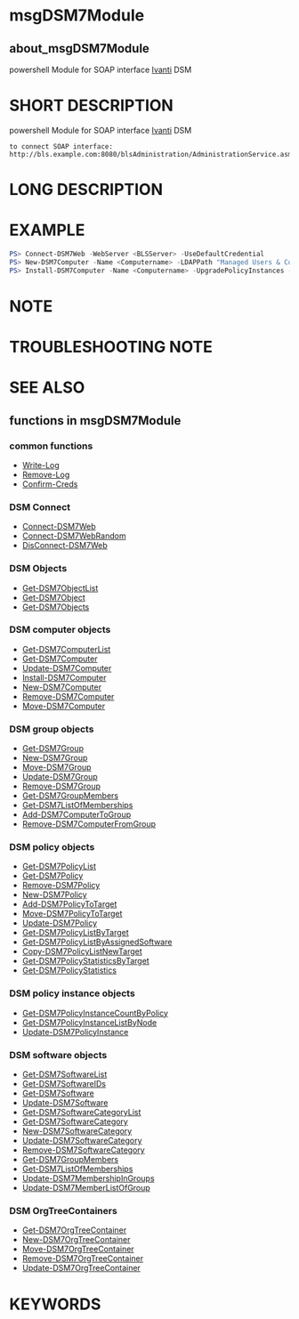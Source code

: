 ﻿# msgDSM7Module

## about_msgDSM7Module

powershell Module for SOAP interface [Ivanti](https://www.ivanti.com) DSM

# SHORT DESCRIPTION

powershell Module for SOAP interface [Ivanti](https://www.ivanti.com) DSM
```text
to connect SOAP interface:
http://bls.example.com:8080/blsAdministration/AdministrationService.asmx
```

# LONG DESCRIPTION

# EXAMPLE

```powershell
PS> Connect-DSM7Web -WebServer <BLSServer> -UseDefaultCredential
PS> New-DSM7Computer -Name <Computername> -LDAPPath "Managed Users & Computers/OU1/OU2" -InitialMACAddress "0123456789Ac" -Values @("Computer.ComputerType=Server:String","Description=Test123","CustomInventory.Patchlink=1")
PS> Install-DSM7Computer -Name <Computername> -UpgradePolicyInstances -RecalculateInstallationOrder -UpdatePolicyInstancesActive
```

# NOTE

# TROUBLESHOOTING NOTE

# SEE ALSO

## functions in msgDSM7Module

### common functions

* [Write-Log](Write-Log.md)
* [Remove-Log](Remove-Log.md)
* [Confirm-Creds](Confirm-Creds.md)

### DSM Connect

* [Connect-DSM7Web](Connect-DSM7Web.md)
* [Connect-DSM7WebRandom](Connect-DSM7WebRandom.md)
* [DisConnect-DSM7Web](DisConnect-DSM7Web.md)

### DSM Objects

* [Get-DSM7ObjectList](Get-DSM7ObjectList.md)
* [Get-DSM7Object](Get-DSM7Object.md)
* [Get-DSM7Objects](Get-DSM7Objects.md)

### DSM computer objects

* [Get-DSM7ComputerList](Get-DSM7ComputerList.md)
* [Get-DSM7Computer](Get-DSM7Computer.md)
* [Update-DSM7Computer](Update-DSM7Computer.md)
* [Install-DSM7Computer](Install-DSM7Computer.md)
* [New-DSM7Computer](New-DSM7Computer.md)
* [Remove-DSM7Computer](Remove-DSM7Computer.md)
* [Move-DSM7Computer](Move-DSM7Computer.md)

### DSM group objects

* [Get-DSM7Group](Get-DSM7Group.md)
* [New-DSM7Group](New-DSM7Group.md)
* [Move-DSM7Group](Move-DSM7Group.md)
* [Update-DSM7Group](Update-DSM7Group.md)
* [Remove-DSM7Group](Remove-DSM7Group.md)
* [Get-DSM7GroupMembers](Get-DSM7GroupMembers.md)
* [Get-DSM7ListOfMemberships](Get-DSM7ListOfMemberships.md)
* [Add-DSM7ComputerToGroup](Add-DSM7ComputerToGroup.md)
* [Remove-DSM7ComputerFromGroup](Remove-DSM7ComputerFromGroup.md) 

### DSM policy objects

* [Get-DSM7PolicyList](Get-DSM7PolicyList.md)
* [Get-DSM7Policy](Get-DSM7Policy.md)
* [Remove-DSM7Policy](Remove-DSM7Policy.md)
* [New-DSM7Policy](New-DSM7Policy.md)
* [Add-DSM7PolicyToTarget](Add-DSM7PolicyToTarget.md)
* [Move-DSM7PolicyToTarget](Move-DSM7PolicyToTarget.md)
* [Update-DSM7Policy](Update-DSM7Policy.md)
* [Get-DSM7PolicyListByTarget](Get-DSM7PolicyListByTarget.md)
* [Get-DSM7PolicyListByAssignedSoftware](Get-DSM7PolicyListByAssignedSoftware.md)
* [Copy-DSM7PolicyListNewTarget](Copy-DSM7PolicyListNewTarget.md)
* [Get-DSM7PolicyStatisticsByTarget](Get-DSM7PolicyStatisticsByTarget.md)
* [Get-DSM7PolicyStatistics](Get-DSM7PolicyStatistics.md)

### DSM policy instance objects

* [Get-DSM7PolicyInstanceCountByPolicy](Get-DSM7PolicyInstanceCountByPolicy.md)
* [Get-DSM7PolicyInstanceListByNode](Get-DSM7PolicyInstanceListByNode.md)
* [Update-DSM7PolicyInstance](Update-DSM7PolicyInstance.md)

### DSM software objects

* [Get-DSM7SoftwareList](Get-DSM7SoftwareList.md)
* [Get-DSM7SoftwareIDs](Get-DSM7SoftwareIDs.md)
* [Get-DSM7Software](Get-DSM7Software.md)
* [Update-DSM7Software](Update-DSM7Software.md)
* [Get-DSM7SoftwareCategoryList](Get-DSM7SoftwareCategoryList.md)
* [Get-DSM7SoftwareCategory](Get-DSM7SoftwareCategory.md)
* [New-DSM7SoftwareCategory](New-DSM7SoftwareCategory.md)
* [Update-DSM7SoftwareCategory](Update-DSM7SoftwareCategory.md)
* [Remove-DSM7SoftwareCategory](Remove-DSM7SoftwareCategory.md)
* [Get-DSM7GroupMembers](Get-DSM7GroupMembers)
* [Get-DSM7ListOfMemberships](Get-DSM7ListOfMemberships)
* [Update-DSM7MembershipInGroups](Update-DSM7MembershipInGroups.md)
* [Update-DSM7MemberListOfGroup](Update-DSM7MemberListOfGroup.md)

### DSM OrgTreeContainers

* [Get-DSM7OrgTreeContainer](Get-DSM7OrgTreeContainer.md)
* [New-DSM7OrgTreeContainer](New-DSM7OrgTreeContainer.md)
* [Move-DSM7OrgTreeContainer](Move-DSM7OrgTreeContainer.md)
* [Remove-DSM7OrgTreeContainer](Remove-DSM7OrgTreeContainer.md)
* [Update-DSM7OrgTreeContainer](Update-DSM7OrgTreeContainer.md)


# KEYWORDS

